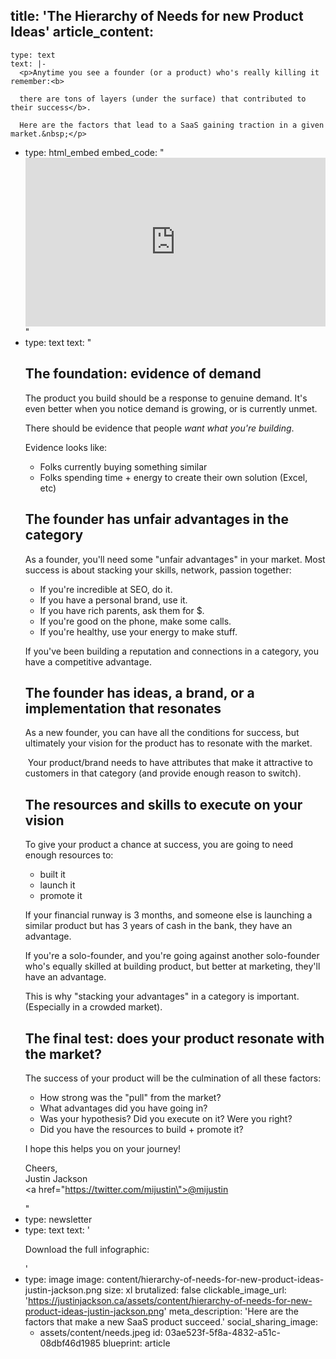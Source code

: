 title: 'The Hierarchy of Needs for new Product Ideas'
article_content:
  -
    type: text
    text: |-
      <p>Anytime you see a founder (or a product) who's really killing it remember:<b>

      there are tons of layers (under the surface) that contributed to their success</b>.

      Here are the factors that lead to a SaaS gaining traction in a given market.&nbsp;</p>
  -
    type: html_embed
    embed_code: "<style>.embed-container { position: relative; padding-bottom: 56.25%; height: 0; overflow: hidden; max-width: 100%; } .embed-container iframe, .embed-container object, .embed-container embed { position: absolute; top: 0; left: 0; width: 100%; height: 100%; }</style><div class='embed-container'><iframe src='https://www.youtube.com/embed//rHTr17jfTCk?rel=0' frameborder='0' allowfullscreen></iframe></div>"
  -
    type: text
    text: "<h2>The foundation: evidence of demand</h2><p>The product you build should be a response to genuine demand. It's even better when you notice demand is growing, or is currently unmet.</p><p>There should be evidence that people <i>want what you're building</i>.</p><p>Evidence looks like:</p><ul><li>Folks currently buying something similar</li><li>Folks spending time + energy to create their own solution (Excel, etc)</li></ul><h2>The founder has unfair advantages in the category</h2><p>As a founder, you'll need some \"unfair advantages\" in your market. Most success is about stacking your skills, network, passion together:</p><ul><li>If you're incredible at SEO, do it.</li><li>If you have a personal brand, use it.</li><li>If you have rich parents, ask them for $.</li><li>If you're good on the phone, make some calls.</li><li>If you're healthy, use your energy to make stuff.</li></ul><p>If you've been building a reputation and connections in a category, you have a competitive advantage.</p><h2>The founder has ideas, a brand, or a implementation that resonates</h2><p>As a new founder, you can have all the conditions for success, but ultimately your vision for the product has to resonate with the market.&nbsp;</p><p>&nbsp;Your product/brand needs to have attributes that make it attractive to customers in that category (and provide enough reason to switch).</p><h2>The resources and skills to execute on your vision</h2><p>To give your product a chance at success, you are going to need enough resources to:</p><ul><li>built it</li><li>launch it</li><li>promote it&nbsp;</li></ul><p>If your financial runway is 3 months, and someone else is launching a similar product but has 3 years of cash in the bank, they have an advantage.</p><p>If you're a solo-founder, and you're going against another solo-founder who's equally skilled at building product, but better at marketing, they'll have an advantage.</p><p>This is why \"stacking your advantages\" in a category is important. (Especially in a crowded market).</p><h2>The final test: does your product resonate with the market?</h2><p>The success of your product will be the culmination of all these factors:</p><ul><li>How strong was the \"pull\" from the market?</li><li>What advantages did you have going in?</li><li>Was your hypothesis? Did you execute on it? Were you right?</li><li>Did you have the resources to build + promote it?</li></ul><p>I hope this helps you on your journey!<br></p><p>Cheers,<br>Justin Jackson<br><a href=\"https://twitter.com/mijustin\">@mijustin</a></p>"
  -
    type: newsletter
  -
    type: text
    text: '<p>Download the full infographic:</p>'
  -
    type: image
    image: content/hierarchy-of-needs-for-new-product-ideas-justin-jackson.png
    size: xl
    brutalized: false
    clickable_image_url: 'https://justinjackson.ca/assets/content/hierarchy-of-needs-for-new-product-ideas-justin-jackson.png'
meta_description: 'Here are the factors that make a new SaaS product succeed.'
social_sharing_image:
    - assets/content/needs.jpeg
id: 03ae523f-5f8a-4832-a51c-08dbf46d1985
blueprint: article
